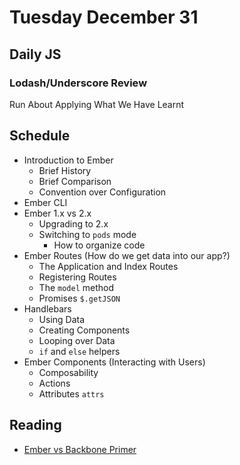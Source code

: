 # Tuesday December 31

## Daily JS

### Lodash/Underscore Review

Run About Applying What We Have Learnt

## Schedule

* Introduction to Ember
  * Brief History
  * Brief Comparison
  * Convention over Configuration
* Ember CLI
* Ember 1.x vs 2.x
  * Upgrading to 2.x
  * Switching to `pods` mode
    * How to organize code
* Ember Routes (How do we get data into our app?)
  * The Application and Index Routes
  * Registering Routes
  * The `model` method
  * Promises `$.getJSON`
* Handlebars
  * Using Data
  * Creating Components
  * Looping over Data
  * `if` and `else` helpers
* Ember Components (Interacting with Users)
  * Composability
  * Actions
  * Attributes `attrs`


## Reading

* [Ember vs Backbone Primer](../ember/primer.html)
